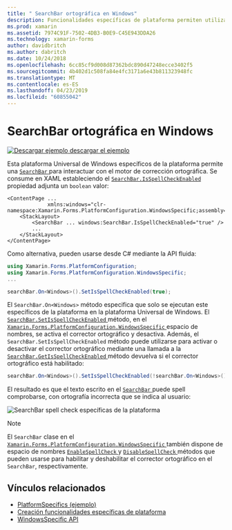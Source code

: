 ```yaml
---
title: " SearchBar ortográfica en Windows"
description: Funcionalidades específicas de plataforma permiten utilizar la funcionalidad que solo está disponible en una plataforma concreta, sin necesidad de implementar los representadores personalizados o los efectos. En este artículo se explica cómo consumir el Windows específicos de la plataforma que permite un SearchBar interactuar con el motor de corrección ortográfica.
ms.prod: xamarin
ms.assetid: 7974C91F-7502-4DB3-B0E9-C45E943DDA26
ms.technology: xamarin-forms
author: davidbritch
ms.author: dabritch
ms.date: 10/24/2018
ms.openlocfilehash: 6cc85cf9d008d87362bdc890d47248ecce3402f5
ms.sourcegitcommit: 4b402d1c508fa84e4fc3171a6e43b811323948fc
ms.translationtype: MT
ms.contentlocale: es-ES
ms.lasthandoff: 04/23/2019
ms.locfileid: "60855042"
---
```

# <a name="searchbar-spell-check-on-windows"></a>SearchBar ortográfica en Windows

[![Descargar ejemplo](~/media/shared/download.png) descargar el ejemplo](https://developer.xamarin.com/samples/xamarin-forms/userinterface/platformspecifics/)

Esta plataforma Universal de Windows específicos de la plataforma permite una [ `SearchBar` ](xref:Xamarin.Forms.SearchBar) para interactuar con el motor de corrección ortográfica. Se consume en XAML estableciendo el [ `SearchBar.IsSpellCheckEnabled` ](xref:Xamarin.Forms.PlatformConfiguration.WindowsSpecific.SearchBar.IsSpellCheckEnabledProperty) propiedad adjunta un `boolean` valor:

```xaml
<ContentPage ...
             xmlns:windows="clr-namespace:Xamarin.Forms.PlatformConfiguration.WindowsSpecific;assembly=Xamarin.Forms.Core">
    <StackLayout>
        <SearchBar ... windows:SearchBar.IsSpellCheckEnabled="true" />
        ...
    </StackLayout>
</ContentPage>
```

Como alternativa, pueden usarse desde C# mediante la API fluida:

```csharp
using Xamarin.Forms.PlatformConfiguration;
using Xamarin.Forms.PlatformConfiguration.WindowsSpecific;
...

searchBar.On<Windows>().SetIsSpellCheckEnabled(true);
```

El `SearchBar.On<Windows>` método especifica que solo se ejecutan este específicos de la plataforma en la plataforma Universal de Windows. El [ `SearchBar.SetIsSpellCheckEnabled` ](xref:Xamarin.Forms.PlatformConfiguration.WindowsSpecific.SearchBar.SetIsSpellCheckEnabled(Xamarin.Forms.IPlatformElementConfiguration{Xamarin.Forms.PlatformConfiguration.Windows,Xamarin.Forms.SearchBar},System.Boolean)) método, en el [ `Xamarin.Forms.PlatformConfiguration.WindowsSpecific` ](xref:Xamarin.Forms.PlatformConfiguration.WindowsSpecific) espacio de nombres, se activa el corrector ortográfico y desactiva. Además, el `SearchBar.SetIsSpellCheckEnabled` método puede utilizarse para activar o desactivar el corrector ortográfico mediante una llamada a la [ `SearchBar.GetIsSpellCheckEnabled` ](xref:Xamarin.Forms.PlatformConfiguration.WindowsSpecific.SearchBar.GetIsSpellCheckEnabled(Xamarin.Forms.IPlatformElementConfiguration{Xamarin.Forms.PlatformConfiguration.Windows,Xamarin.Forms.SearchBar})) método devuelva si el corrector ortográfico está habilitado:

```csharp
searchBar.On<Windows>().SetIsSpellCheckEnabled(!searchBar.On<Windows>().GetIsSpellCheckEnabled());
```

El resultado es que el texto escrito en el [ `SearchBar` ](xref:Xamarin.Forms.SearchBar) puede spell comprobarse, con ortografía incorrecta que se indica al usuario:

![SearchBar spell check específicas de la plataforma](searchbar-spell-check-images/searchbar-spellcheck.png "SearchBar spell check específicas de la plataforma")

> [!NOTE]
> El `SearchBar` clase en el [ `Xamarin.Forms.PlatformConfiguration.WindowsSpecific` ](xref:Xamarin.Forms.PlatformConfiguration.WindowsSpecific) también dispone de espacio de nombres [ `EnableSpellCheck` ](xref:Xamarin.Forms.PlatformConfiguration.WindowsSpecific.SearchBar.EnableSpellCheck*) y [ `DisableSpellCheck` ](xre:Xamarin.Forms.PlatformConfiguration.WindowsSpecific.SearchBar.DisableSpellCheck*) métodos que pueden usarse para habilitar y deshabilitar el corrector ortográfico en el `SearchBar`, respectivamente.

## <a name="related-links"></a>Vínculos relacionados

- [PlatformSpecifics (ejemplo)](https://developer.xamarin.com/samples/xamarin-forms/userinterface/platformspecifics/)
- [Creación funcionalidades específicas de plataforma](~/xamarin-forms/platform/platform-specifics/index.md#creating-platform-specifics)
- [WindowsSpecific API](xref:Xamarin.Forms.PlatformConfiguration.WindowsSpecific)
